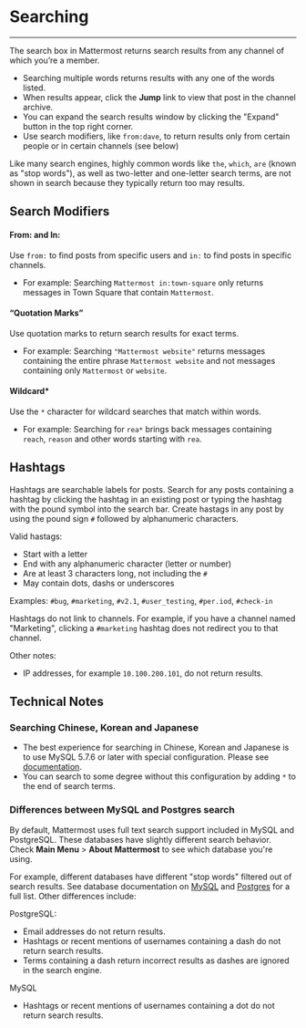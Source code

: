 # Searching
_____

The search box in Mattermost returns search results from any channel of which you’re a member. 

- Searching multiple words returns results with any one of the words listed. 
- When results appear, click the **Jump** link to view that post in the channel archive.
- You can expand the search results window by clicking the "Expand" button in the top right corner. 
- Use search modifiers, like `from:dave`, to return results only from certain people or in certain channels (see below)

Like many search engines, highly common words like `the`, `which`, `are` (known as "stop words"), as well as two-letter and one-letter search terms, are not shown in search because they typically return too may results. 

## Search Modifiers

#### From: and In:
Use `from:` to find posts from specific users and `in:` to find posts in specific channels. 

- For example: Searching `Mattermost in:town-square` only returns messages in Town Square that contain `Mattermost`.

#### “Quotation Marks”
Use quotation marks to return search results for exact terms. 

- For example: Searching `"Mattermost website"` returns messages containing the entire phrase `Mattermost website` and not messages containing only `Mattermost` or `website`.

#### Wildcard* 
Use the `*` character for wildcard searches that match within words.

- For example: Searching for `rea*` brings back messages containing `reach`, `reason` and other words starting with `rea`.

## Hashtags

Hashtags are searchable labels for posts. Search for any posts containing a hashtag by clicking the hashtag in an existing post or typing the hashtag with the pound symbol into the search bar. Create hastags in any post by using the pound sign `#` followed by alphanumeric characters.

Valid hastags:
- Start with a letter
- End with any alphanumeric character (letter or number)
- Are at least 3 characters long, not including the `#` 
- May contain dots, dashs or underscores

Examples:
`#bug`, `#marketing`, `#v2.1`, `#user_testing`, `#per.iod`, `#check-in`

Hashtags do not link to channels. For example, if you have a channel named "Marketing", clicking a `#marketing` hashtag does not redirect you to that channel.

Other notes: 

- IP addresses, for example `10.100.200.101`, do not return results.

## Technical Notes

### Searching Chinese, Korean and Japanese
- The best experience for searching in Chinese, Korean and Japanese is to use MySQL 5.7.6 or later with special configuration. Please see [documentation](https://docs.mattermost.com/install/i18n.html).
- You can search to some degree without this configuration by adding `*` to the end of search terms. 

### Differences between MySQL and Postgres search 

By default, Mattermost uses full text search support included in MySQL and PostgreSQL. These databases have slightly different search behavior. Check **Main Menu** > **About Mattermost** to see which database you're using.

For example, different databases have different "stop words" filtered out of search results. See database documentation on [MySQL](http://dev.mysql.com/doc/refman/5.7/en/fulltext-stopwords.html) and [Postgres](http://apt-browse.org/browse/ubuntu/precise/main/i386/postgresql-9.1/9.1.3-2/file/usr/share/postgresql/9.1/tsearch_data/english.stop) for a full list. Other differences include: 

PostgreSQL: 
- Email addresses do not return results.
- Hashtags or recent mentions of usernames containing a dash do not return search results.
- Terms containing a dash return incorrect results as dashes are ignored in the search engine.

MySQL 
- Hashtags or recent mentions of usernames containing a dot do not return search results.

    
